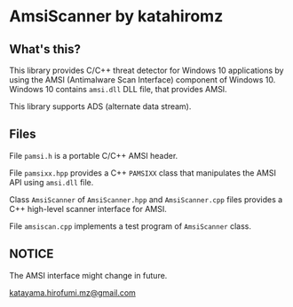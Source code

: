 # AmsiScanner by katahiromz

## What's this?

This library provides C/C++ threat detector for Windows 10 applications by using the AMSI (Antimalware Scan Interface) component of Windows 10.
Windows 10 contains `amsi.dll` DLL file, that provides AMSI.

This library supports ADS (alternate data stream).

## Files

File `pamsi.h` is a portable C/C++ AMSI header.

File `pamsixx.hpp` provides a C++ `PAMSIXX` class that manipulates the AMSI API using `amsi.dll` file.

Class `AmsiScanner` of `AmsiScanner.hpp` and `AmsiScanner.cpp` files provides a C++ high-level scanner interface for AMSI.

File `amsiscan.cpp` implements a test program of `AmsiScanner` class.

## NOTICE

The AMSI interface might change in future.

katayama.hirofumi.mz@gmail.com
